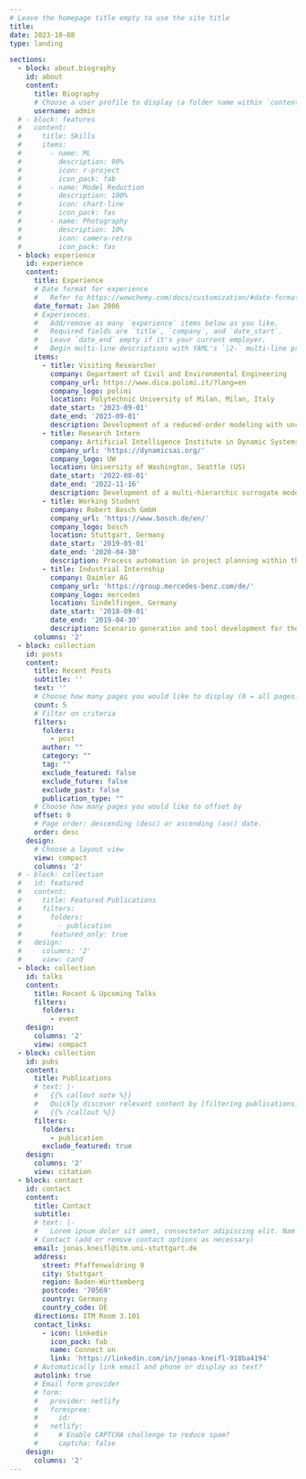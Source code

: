 ```yaml
---
# Leave the homepage title empty to use the site title
title:
date: 2023-10-08
type: landing

sections:
  - block: about.biography
    id: about
    content:
      title: Biography
      # Choose a user profile to display (a folder name within `content/authors/`)
      username: admin
  # - block: features
  #   content:
  #     title: Skills
  #     items:
  #       - name: ML 
  #         description: 90%
  #         icon: r-project
  #         icon_pack: fab
  #       - name: Model Reduction
  #         description: 100%
  #         icon: chart-line
  #         icon_pack: fas
  #       - name: Photography
  #         description: 10%
  #         icon: camera-retro
  #         icon_pack: fas
  - block: experience
    id: experience
    content:
      title: Experience
      # Date format for experience
      #   Refer to https://wowchemy.com/docs/customization/#date-format
      date_format: Jan 2006
      # Experiences.
      #   Add/remove as many `experience` items below as you like.
      #   Required fields are `title`, `company`, and `date_start`.
      #   Leave `date_end` empty if it's your current employer.
      #   Begin multi-line descriptions with YAML's `|2-` multi-line prefix.
      items:
        - title: Visiting Researcher
          company: Department of Civil and Environmental Engineering
          company_url: https://www.dica.polimi.it/?lang=en
          company_logo: polimi
          location: Polytechnic University of Milan, Milan, Italy
          date_start: '2023-09-01'
          date_end: '2023-09-01'
          description: Development of a reduced-order modeling with uncertainty quantification framework using generative AI algorithms.
        - title: Research Intern
          company: Artificial Intelligence Institute in Dynamic Systems
          company_url: 'https://dynamicsai.org/'
          company_logo: UW
          location: University of Washington, Seattle (US)
          date_start: '2022-08-01'
          date_end: '2022-11-16'
          description: Development of a multi-hierarchic surrogate modeling approach using graph convolutional neural networks and mesh simplification.
        - title: Working Student
          company: Robert Bosch GmbH
          company_url: 'https://www.bosch.de/en/'
          company_logo: bosch
          location: Stuttgart, Germany
          date_start: '2019-05-01'
          date_end: '2020-04-30'
          description: Process automation in project planning within the area of autonomous driving.
        - title: Industrial Internship
          company: Daimler AG
          company_url: 'https://group.mercedes-benz.com/de/'
          company_logo: mercedes
          location: Sindelfingen, Germany
          date_start: '2018-09-01'
          date_end: '2019-04-30'
          description: Scenario generation and tool development for the simulative validation of autonomous driving systems.
      columns: '2'
  - block: collection
    id: posts
    content:
      title: Recent Posts
      subtitle: ''
      text: ''
      # Choose how many pages you would like to display (0 = all pages)
      count: 5
      # Filter on criteria
      filters:
        folders:
          - post
        author: ""
        category: ""
        tag: ""
        exclude_featured: false
        exclude_future: false
        exclude_past: false
        publication_type: ""
      # Choose how many pages you would like to offset by
      offset: 0
      # Page order: descending (desc) or ascending (asc) date.
      order: desc
    design:
      # Choose a layout view
      view: compact
      columns: '2'
  # - block: collection
  #   id: featured
  #   content:
  #     title: Featured Publications
  #     filters:
  #       folders:
  #         - publication
  #       featured_only: true
  #   design:
  #     columns: '2'
  #     view: card
  - block: collection
    id: talks
    content:
      title: Recent & Upcoming Talks
      filters:
        folders:
          - event
    design:
      columns: '2'
      view: compact
  - block: collection
    id: pubs
    content:
      title: Publications
      # text: |-
      #   {{% callout note %}}
      #   Quickly discover relevant content by [filtering publications](./publication/).
      #   {{% /callout %}}
      filters:
        folders:
          - publication
        exclude_featured: true
    design:
      columns: '2'
      view: citation
  - block: contact
    id: contact
    content:
      title: Contact
      subtitle:
      # text: |-
      #   Lorem ipsum dolor sit amet, consectetur adipiscing elit. Nam mi diam, venenatis ut magna et, vehicula efficitur enim.
      # Contact (add or remove contact options as necessary)
      email: jonas.kneifl@itm.uni-stuttgart.de
      address:
        street: Pfaffenwaldring 9
        city: Stuttgart
        region: Baden-Württemberg
        postcode: '70569'
        country: Germany
        country_code: DE
      directions: ITM Room 3.101
      contact_links:
        - icon: linkedin
          icon_pack: fab
          name: Connect on
          link: 'https://linkedin.com/in/jonas-kneifl-918ba4194'
      # Automatically link email and phone or display as text?
      autolink: true
      # Email form provider
      # form:
      #   provider: netlify
      #   formspree:
      #     id:
      #   netlify:
      #     # Enable CAPTCHA challenge to reduce spam?
      #     captcha: false
    design:
      columns: '2'
---
```

